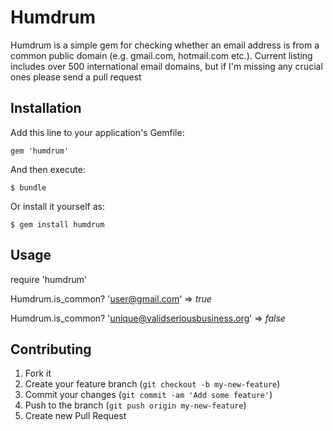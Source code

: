 # Humdrum

Humdrum is a simple gem for checking whether an email address is from a common public domain (e.g. gmail.com, hotmail.com etc.).  Current listing includes over 500 international email domains, but if I'm missing any crucial ones please send a pull request

## Installation

Add this line to your application's Gemfile:

    gem 'humdrum'

And then execute:

    $ bundle

Or install it yourself as:

    $ gem install humdrum

## Usage

require 'humdrum'

Humdrum.is_common? 'user@gmail.com'
=> *true*

Humdrum.is_common? 'unique@validseriousbusiness.org'
=> *false*

## Contributing

1. Fork it
2. Create your feature branch (`git checkout -b my-new-feature`)
3. Commit your changes (`git commit -am 'Add some feature'`)
4. Push to the branch (`git push origin my-new-feature`)
5. Create new Pull Request
